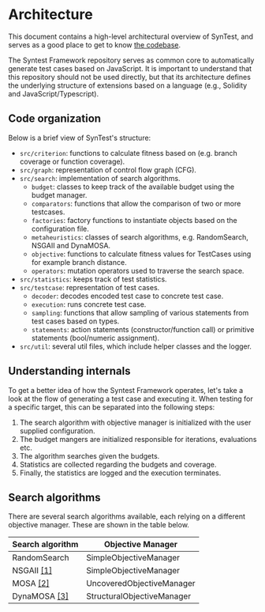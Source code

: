 # Architecture

This document contains a high-level architectural overview of SynTest, and serves as a good place to get to know [the codebase](https://github.com/syntest-framework/syntest-framework).

The Syntest Framework repository serves as common core to automatically generate test cases based on JavaScript. It is important to understand that this repository should not be used directly, but that its architecture defines the underlying structure of extensions based on a language (e.g., Solidity and JavaScript/Typescript).

## Code organization

Below is a brief view of SynTest's structure:

- `src/criterion`: functions to calculate fitness based on (e.g. branch coverage or function coverage).
- `src/graph`: representation of control flow graph (CFG).
- `src/search`: implementation of search algorithms.
  - `budget`: classes to keep track of the available budget using the budget manager.
  - `comparators`: functions that allow the comparison of two or more testcases.
  - `factories`: factory functions to instantiate objects based on the configuration file.
  - `metaheuristics`: classes of search algorithms, e.g. RandomSearch, NSGAII and DynaMOSA.
  - `objective`: functions to calculate fitness values for TestCases using for example branch distance.
  - `operators`: mutation operators used to traverse the search space.
- `src/statistics`: keeps track of test statistics.
- `src/testcase`: representation of test cases.
  - `decoder`: decodes encoded test case to concrete test case.
  - `execution`: runs concrete test case.
  - `sampling`: functions that allow sampling of various statements from test cases based on types.
  - `statements`: action statements (constructor/function call) or primitive statements (bool/numeric assignment).
- `src/util`: several util files, which include helper classes and the logger.

## Understanding internals

To get a better idea of how the Syntest Framework operates, let's take a look at the flow of generating a test case and executing it. When testing for a specific target, this can be separated into the following steps:

1. The search algorithm with objective manager is initialized with the user supplied configuration.
2. The budget mangers are initialized responsible for iterations, evaluations etc.
3. The algorithm searches given the budgets.
4. Statistics are collected regarding the budgets and coverage.
5. Finally, the statistics are logged and the execution terminates.

## Search algorithms

There are several search algorithms available, each relying on a different objective manager. These are shown in the table below.

| Search algorithm                                             | Objective Manager          |
| ------------------------------------------------------------ | -------------------------- |
| RandomSearch                                                 | SimpleObjectiveManager     |
| NSGAII [[1]](https://ieeexplore.ieee.org/document/996017)    | SimpleObjectiveManager     |
| MOSA [[2]](https://ieeexplore.ieee.org/document/7102604)     | UncoveredObjectiveManager  |
| DynaMOSA [[3]](https://ieeexplore.ieee.org/document/7840029) | StructuralObjectiveManager |
